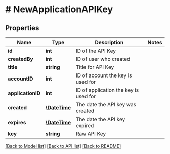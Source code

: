 # # NewApplicationAPIKey

## Properties

Name | Type | Description | Notes
------------ | ------------- | ------------- | -------------
**id** | **int** | ID of the API Key | 
**createdBy** | **int** | ID of user who created | 
**title** | **string** | Title for API Key | 
**accountID** | **int** | ID of account the key is used for | 
**applicationID** | **int** | ID of application the key is used for | 
**created** | [**\DateTime**](\DateTime.md) | The date the API key was created | 
**expires** | [**\DateTime**](\DateTime.md) | The date the API key expired | 
**key** | **string** | Raw API Key | 

[[Back to Model list]](../../README.md#documentation-for-models) [[Back to API list]](../../README.md#documentation-for-api-endpoints) [[Back to README]](../../README.md)


